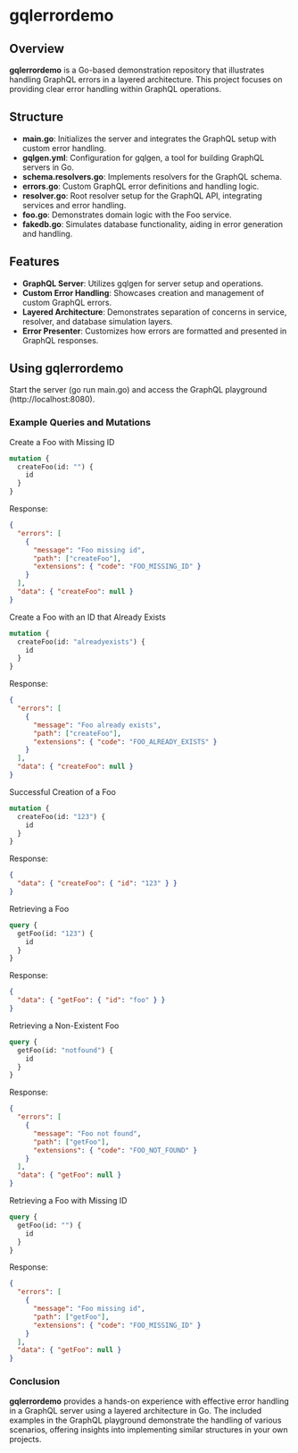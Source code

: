 # gqlerrordemo

## Overview
**gqlerrordemo** is a Go-based demonstration repository that illustrates handling GraphQL errors in a layered architecture. This project focuses on providing clear error handling within GraphQL operations.

## Structure
- **main.go**: Initializes the server and integrates the GraphQL setup with custom error handling.
- **gqlgen.yml**: Configuration for gqlgen, a tool for building GraphQL servers in Go.
- **schema.resolvers.go**: Implements resolvers for the GraphQL schema.
- **errors.go**: Custom GraphQL error definitions and handling logic.
- **resolver.go**: Root resolver setup for the GraphQL API, integrating services and error handling.
- **foo.go**: Demonstrates domain logic with the Foo service.
- **fakedb.go**: Simulates database functionality, aiding in error generation and handling.


## Features
- **GraphQL Server**: Utilizes gqlgen for server setup and operations.
- **Custom Error Handling**: Showcases creation and management of custom GraphQL errors.
- **Layered Architecture**: Demonstrates separation of concerns in service, resolver, and database simulation layers.
- **Error Presenter**: Customizes how errors are formatted and presented in GraphQL responses.

## Using gqlerrordemo
Start the server (go run main.go) and access the GraphQL playground (http://localhost:8080).

### Example Queries and Mutations

Create a Foo with Missing ID

```graphql
mutation {
  createFoo(id: "") {
    id
  }
}
```

Response:

```json
{
  "errors": [
    {
      "message": "Foo missing id",
      "path": ["createFoo"],
      "extensions": { "code": "FOO_MISSING_ID" }
    }
  ],
  "data": { "createFoo": null }
}
````

Create a Foo with an ID that Already Exists

```graphql
mutation {
  createFoo(id: "alreadyexists") {
    id
  }
}
````

Response:

```json
{
  "errors": [
    {
      "message": "Foo already exists",
      "path": ["createFoo"],
      "extensions": { "code": "FOO_ALREADY_EXISTS" }
    }
  ],
  "data": { "createFoo": null }
}
```

Successful Creation of a Foo

```graphql
mutation {
  createFoo(id: "123") {
    id
  }
}
```

Response:

```json
{
  "data": { "createFoo": { "id": "123" } }
}
```

Retrieving a Foo

```graphql
query {
  getFoo(id: "123") {
    id
  }
}
```

Response:

```json
{
  "data": { "getFoo": { "id": "foo" } }
}
```

Retrieving a Non-Existent Foo

```graphql
query {
  getFoo(id: "notfound") {
    id
  }
}
```

Response:

```json
{
  "errors": [
    {
      "message": "Foo not found",
      "path": ["getFoo"],
      "extensions": { "code": "FOO_NOT_FOUND" }
    }
  ],
  "data": { "getFoo": null }
}
```

Retrieving a Foo with Missing ID

```graphql
query {
  getFoo(id: "") {
    id
  }
}
```

Response:

```json
{
  "errors": [
    {
      "message": "Foo missing id",
      "path": ["getFoo"],
      "extensions": { "code": "FOO_MISSING_ID" }
    }
  ],
  "data": { "getFoo": null }
}
```

### Conclusion
**gqlerrordemo** provides a hands-on experience with effective error handling in a GraphQL server using a layered architecture in Go. The included examples in the GraphQL playground demonstrate the handling of various scenarios, offering insights into implementing similar structures in your own projects.


